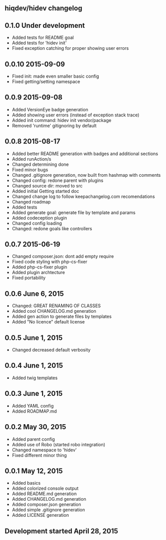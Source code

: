 hiqdev/hidev changelog
----------------------

## 0.1.0 Under development

- Added tests for README goal
- Added tests for 'hidev init'
- Fixed exception catching for proper showing user errors

## 0.0.10 2015-09-09

- Fixed init: made even smaller basic config
- Fixed getting/setting namespace

## 0.0.9 2015-09-08

- Added VersionEye badge generation
- Added showing user errors (instead of exception stack trace)
- Added init command: hidev init vendor/package
- Removed 'runtime' gitignoring by default

## 0.0.8 2015-08-17

- Added better README generation with badges and additional sections
- Added runAction/s
- Changed determining done
- Fixed minor bugs
- Changed .gitignore generation, now built from hashmap with comments
- Changed config: redone parent with plugins
- Changed source dir: moved to src
- Added initial Getting started doc
- Changed change log to follow keepachangelog.com recomendations
- Changed roadmap
- Added tests
- Added generate goal: generate file by template and params
- Added codeception plugin
- Changed config loading
- Changed: redone goals like controllers

## 0.0.7 2015-06-19

- Changed composer.json: dont add empty require
- Fixed code styling with php-cs-fixer
- Added php-cs-fixer plugin
- Added plugin archtecture
- Fixed portability

## 0.0.6 June 6, 2015

- Changed: GREAT RENAMING OF CLASSES
- Added cool CHANGELOG.md generation
- Added gen action to generate files by templates
- Added "No licence" default license

## 0.0.5 June 1, 2015

- Changed decreased default verbosity

## 0.0.4 June 1, 2015

- Added twig templates

## 0.0.3 June 1, 2015

- Added YAML config
- Added ROADMAP.md

## 0.0.2 May 30, 2015

- Added parent config
- Added use of Robo (started robo integration)
- Changed namespace to 'hidev'
- Fixed different minor thing

## 0.0.1 May 12, 2015

- Added basics
- Added colorized console output
- Added README.md generation
- Added CHANGELOG.md generation
- Added composer.json generation
- Added simple .gitignore generation
- Added LICENSE generation

## Development started April 28, 2015

